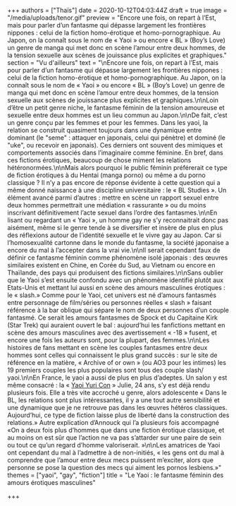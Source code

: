 +++
authors = ["Thaïs"]
date = 2020-10-12T04:03:44Z
draft = true
image = "/media/uploads/tenor.gif"
preview = "Encore une fois, on repart à l’Est, mais pour parler d’un fantasme qui dépasse largement les frontières nippones : celui de la fiction homo-érotique et homo-pornographique. Au Japon, on la connaît sous le nom de « Yaoi » ou encore « BL » (Boy’s Love) un genre de manga qui met donc en scène l’amour entre deux hommes, de la tension sexuelle aux scènes de jouissance plus explicites et graphiques."
section = "Vu d'ailleurs"
text = "\nEncore une fois, on repart à l’Est, mais pour parler d’un fantasme qui dépasse largement les frontières nippones : celui de la fiction homo-érotique et homo-pornographique. Au Japon, on la connaît sous le nom de « Yaoi » ou encore « BL » (Boy’s Love) un genre de manga qui met donc en scène l’amour entre deux hommes, de la tension sexuelle aux scènes de jouissance plus explicites et graphiques.\n\nLoin d’être un petit genre niche, le fantasme féminin de la tension amoureuse et sexuelle entre deux hommes est un lieu commun au Japon.\n\nDe fait, c’est un genre conçu par les femmes et pour les femmes. Dans les yaoi, la relation se construit quasiment toujours dans une dynamique entre dominant (le \"seme\" : attaquer en japonais, celui qui pénètre) et dominé (le \"uke\", ou recevoir en japonais). Ces derniers ont souvent des mimiques et comportements associés dans l’imaginaire comme féminine. En bref, dans ces fictions érotiques, beaucoup de chose miment les relations hétéronormées.\n\nMais alors pourquoi le public féminin préférerait ce type de fiction érotiques à du Hentai (manga porno) ou même a du porno classique ? Il n’y a pas encore de réponse évidente à cette question qui a même donné naissance à une discipline universitaire : le « BL Studies ». Un élément avancé parmi d’autres : mettre en scène un rapport sexuel entre deux hommes permettrait une médiation « rassurante » ou du moins inscrivant définitivement l’acte sexuel dans l’ordre des fantasmes.\n\nEn lisant ou regardant un « Yaoi », un homme gay ne s’y reconnaitrait donc pas aisément, même si le genre tende à se diversifier et insère de plus en plus des réflexions autour de l’identité sexuelle et le vivre gay au Japon. Car si l’homosexualité cartonne dans le monde du fantasme, la société japonaise a encore du mal à l’accepter dans la vrai vie.\n\nIl serait cependant faux de définir ce fantasme féminin comme phénomène isolé japonais : des œuvres similaires existent en Chine, en Corée du Sud, au Vietnam ou encore en Thaïlande, des pays qui produisent des fictions similaires.\n\nSans oublier que le Yaoi s’est ensuite confondu avec un phénomène identifié plutôt aux Etats-Unis et mettant lui aussi en scène des amours masculines érotiques : le « slash.» Comme pour le Yaoi, cet univers est né d’amours fantasmés entre personnage de film/séries ou personnes réelles « slash » faisant référence à la bar oblique qui sépare le nom de deux personnes d’un couple fantasmé. Ce serait les amours fantasmes de Spock et du Capitaine Kirk (Star Trek) qui auraient ouvert le bal : aujourd’hui les fanfictions mettant en scène des amours masculines avec des avertissement « -18 » fusent, et encore une fois les auteurs sont, pour la plupart, des femmes.\n\nLes histoires de fans mettant en scène les couples fantasmes entre deux hommes sont celles qui connaissent le plus grand succès : sur le site de référence en la matière, « Archive of or own » (ou AO3 pour les intimes) les 19 premiers couples les plus populaires sont tous des couple slash/ yaoi.\n\nEn France, le yaoi a aussi de plus en plus d’adeptes. Un salon y est même consacré : la « [Yaoi Yuri Con](https://y-con-france.com/) » Julie, 24 ans, s’y est déjà rendu plusieurs fois. Elle a très vite accroché u genre, alors adolescente « Dans le BL, les relations sont plus intéressantes, il y a une tout autre sensibilité et une dynamique que je ne retrouve pas dans les œuvres hétéros classiques. Aujourd’hui, ce type de fiction laisse plus de liberté dans la construction des relations.» Autre explication d’Annouck qui l’a plusieurs fois accompagné «On a deux fois plus d’hommes que dans une fiction érotique classique, et au moins on est sûr que l’action ne va pas s’attarder sur une paire de sein ou tout ce qu’un regard d’homme valoriserait. »\n\nLes amatrices de Yaoi ont cependant du mal à l’admettre à de non-initiés, « les gens ont du mal à comprendre que l’amour entre deux mecs puissent m’exciter, alors que personne se pose la question des mecs qui aiment les pornos lesbiens.»"
themes = ["yaoi", "gay", "fiction"]
title = "Le Yaoi : le fantasme féminin des amours érotiques masculines"

+++
